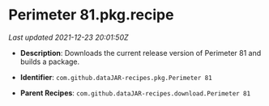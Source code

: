# Perimeter 81.pkg.recipe

_Last updated 2021-12-23 20:01:50Z_

- **Description**: Downloads the current release version of Perimeter 81 and builds a package.

- **Identifier**: `com.github.dataJAR-recipes.pkg.Perimeter 81`

- **Parent Recipes**: `com.github.dataJAR-recipes.download.Perimeter 81`
